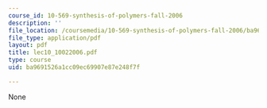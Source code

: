 ```yaml
---
course_id: 10-569-synthesis-of-polymers-fall-2006
description: ''
file_location: /coursemedia/10-569-synthesis-of-polymers-fall-2006/ba9691526a1cc09ec69907e87e248f7f_lec10_10022006.pdf
file_type: application/pdf
layout: pdf
title: lec10_10022006.pdf
type: course
uid: ba9691526a1cc09ec69907e87e248f7f

---
```

None